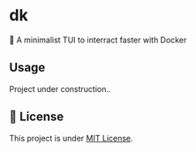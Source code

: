 # dk

🐳 A minimalist TUI to interract faster with Docker

## Usage

Project under construction..

## 📑 License

This project is under [MIT License](LICENSE).
